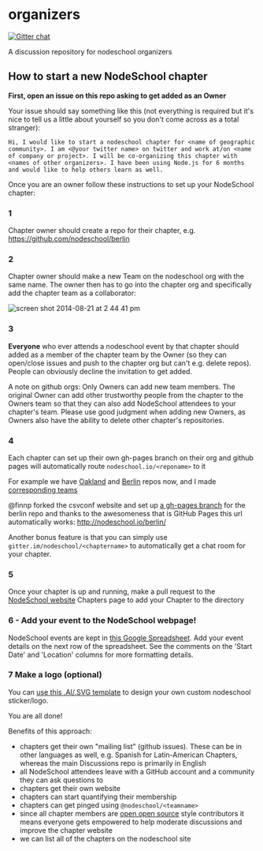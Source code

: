 organizers 
==========

[![Gitter chat](https://badges.gitter.im/nodeschool/organizers.png)](https://gitter.im/nodeschool/organizers)

A discussion repository for nodeschool organizers

## How to start a new NodeSchool chapter

**First, open an issue on this repo asking to get added as an Owner**

Your issue should say something like this (not everything is required but it's nice to tell us a little about yourself so you don't come across as a total stranger):

```
Hi, I would like to start a nodeschool chapter for <name of geographic community>. I am <@your twitter name> on twitter and work at/on <name of company or project>. I will be co-organizing this chapter with <names of other organizers>. I have been using Node.js for 6 months and would like to help others learn as well.
```

Once you are an owner follow these instructions to set up your NodeSchool chapter:

### 1

Chapter owner should create a repo for their chapter, e.g. https://github.com/nodeschool/berlin

### 2

Chapter owner should make a new Team on the nodeschool org with the same name. The owner then has to go into the chapter org and specifically add the chapter team as a collaborator:

![screen shot 2014-08-21 at 2 44 41 pm](https://cloud.githubusercontent.com/assets/39759/4004063/751d878c-297c-11e4-9101-d22a9d7ff037.png)

### 3

**Everyone** who ever attends a nodeschool event by that chapter should added as a member of the chapter team by the Owner (so they can open/close issues and push to the chapter org but can't e.g. delete repos). People can obviously decline the invitation to get added.

A note on github orgs: Only Owners can add new team members. The original Owner can add other trustworthy people from the chapter to the Owners team so that they can also add NodeSchool attendees to your chapter's team. Please use good judgment when adding new Owners, as Owners also have the ability to delete other chapter's repositories. 

### 4

Each chapter can set up their own gh-pages branch on their org and github pages will automatically route `nodeschool.io/<reponame>` to it

For example we have [Oakland](https://github.com/nodeschool/oakland) and [Berlin](https://github.com/nodeschool/berlin) repos now, and I made [corresponding teams](https://github.com/orgs/nodeschool/teams)

@finnp forked the csvconf website and set up [a gh-pages branch](https://github.com/nodeschool/berlin/tree/gh-pages) for the berlin repo and thanks to the awesomeness that is GitHub Pages this url automatically works: http://nodeschool.io/berlin/

Another bonus feature is that you can simply use `gitter.im/nodeschool/<chaptername>` to automatically get a chat room for your chapter.

### 5

Once your chapter is up and running, make a pull request to the [NodeSchool website](https://github.com/nodeschool/nodeschool.github.io/) Chapters page to add your Chapter to the directory

### 6 - Add your event to the NodeSchool webpage!

NodeSchool events are kept in [this Google Spreadsheet](https://docs.google.com/a/github.com/spreadsheet/ccc?key=0AuOjlXjUrSbAdE1XRFJkeEJZQ1NSelhILUR0NXdBWUE#gid=0). Add your event details on the next row of the spreadsheet. See the comments on the 'Start Date' and 'Location' columns for more formatting details.

### 7 Make a logo (optional)

You can [use this .AI/.SVG template](https://github.com/nodeschool/nodeschool.github.io/tree/master/images/make-a-sticker) to design your own custom nodeschool sticker/logo.

You are all done!

Benefits of this approach:

- chapters get their own "mailing list" (github issues). These can be in other languages as well, e.g. Spanish for Latin-American Chapters, whereas the main Discussions repo is primarily in English
- all NodeSchool attendees leave with a GitHub account and a community they can ask questions to
- chapters get their own website
- chapters can start quantifying their membership
- chapters can get pinged using `@nodeschool/<teamname>`
- since all chapter members are [open open source](https://github.com/rvagg/node-leveldown#contributing) style contributors it means everyone gets empowered to help moderate discussions and improve the chapter website
- we can list all of the chapters on the nodeschool site
